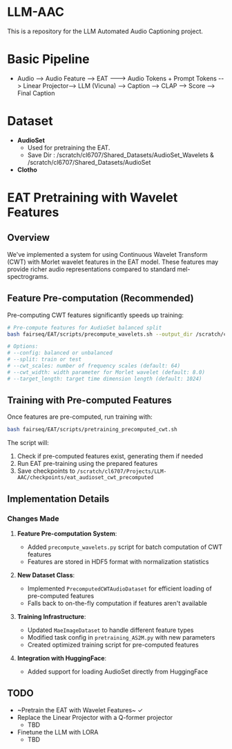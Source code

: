 # LLM-AAC

This is a repository for the LLM Automated Audio Captioning project.

# Basic Pipeline

- Audio --> Audio Feature --> EAT ---> Audio Tokens + Prompt Tokens --> Linear Projector--> LLM (Vicuna) --> Caption --> CLAP --> Score --> Final Caption

# Dataset
- **AudioSet** 
  - Used for pretraining the EAT. 
  - Save Dir : /scratch/cl6707/Shared_Datasets/AudioSet_Wavelets & /scratch/cl6707/Shared_Datasets/AudioSet
- **Clotho**

# EAT Pretraining with Wavelet Features

## Overview
We've implemented a system for using Continuous Wavelet Transform (CWT) with Morlet wavelet features in the EAT model. These features may provide richer audio representations compared to standard mel-spectrograms.

## Feature Pre-computation (Recommended)
Pre-computing CWT features significantly speeds up training:

```bash
# Pre-compute features for AudioSet balanced split
bash fairseq/EAT/scripts/precompute_wavelets.sh --output_dir /scratch/cl6707/Shared_Datasets/AudioSet_Wavelets --config balanced

# Options:
# --config: balanced or unbalanced
# --split: train or test
# --cwt_scales: number of frequency scales (default: 64)
# --cwt_width: width parameter for Morlet wavelet (default: 8.0)
# --target_length: target time dimension length (default: 1024)
```

## Training with Pre-computed Features
Once features are pre-computed, run training with:

```bash
bash fairseq/EAT/scripts/pretraining_precomputed_cwt.sh
```

The script will:
1. Check if pre-computed features exist, generating them if needed
2. Run EAT pre-training using the prepared features
3. Save checkpoints to `/scratch/cl6707/Projects/LLM-AAC/checkpoints/eat_audioset_cwt_precomputed`

## Implementation Details

### Changes Made
1. **Feature Pre-computation System**:
   - Added `precompute_wavelets.py` script for batch computation of CWT features
   - Features are stored in HDF5 format with normalization statistics

2. **New Dataset Class**: 
   - Implemented `PrecomputedCWTAudioDataset` for efficient loading of pre-computed features
   - Falls back to on-the-fly computation if features aren't available

3. **Training Infrastructure**:
   - Updated `MaeImageDataset` to handle different feature types
   - Modified task config in `pretraining_AS2M.py` with new parameters
   - Created optimized training script for pre-computed features

4. **Integration with HuggingFace**:
   - Added support for loading AudioSet directly from HuggingFace

## TODO

- ~Pretrain the EAT with Wavelet Features~ ✓
- Replace the Linear Projector with a Q-former projector
  - TBD
- Finetune the LLM with LORA
  - TBD

